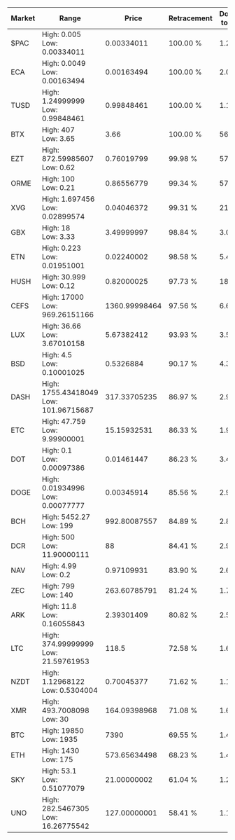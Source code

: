 | Market | Range | Price| Retracement | Doubles to 50% |
| --- | --- | --- | --- | --- |
| $PAC | High: 0.005<br />Low: 0.00334011 | 0.00334011 | 100.00 % | 1.25 |
| ECA | High: 0.0049<br />Low: 0.00163494 | 0.00163494 | 100.00 % | 2.00 |
| TUSD | High: 1.24999999<br />Low: 0.99848461 | 0.99848461 | 100.00 % | 1.13 |
| BTX | High: 407<br />Low: 3.65 | 3.66 | 100.00 % | 56.10 |
| EZT | High: 872.59985607<br />Low: 0.62 | 0.76019799 | 99.98 % | 574.34 |
| ORME | High: 100<br />Low: 0.21 | 0.86556779 | 99.34 % | 57.89 |
| XVG | High: 1.697456<br />Low: 0.02899574 | 0.04046372 | 99.31 % | 21.33 |
| GBX | High: 18<br />Low: 3.33 | 3.49999997 | 98.84 % | 3.05 |
| ETN | High: 0.223<br />Low: 0.01951001 | 0.02240002 | 98.58 % | 5.41 |
| HUSH | High: 30.999<br />Low: 0.12 | 0.82000025 | 97.73 % | 18.97 |
| CEFS | High: 17000<br />Low: 969.26151166 | 1360.99998464 | 97.56 % | 6.60 |
| LUX | High: 36.66<br />Low: 3.67010158 | 5.67382412 | 93.93 % | 3.55 |
| BSD | High: 4.5<br />Low: 0.10001025 | 0.5326884 | 90.17 % | 4.32 |
| DASH | High: 1755.43418049<br />Low: 101.96715687 | 317.33705235 | 86.97 % | 2.93 |
| ETC | High: 47.759<br />Low: 9.99900001 | 15.15932531 | 86.33 % | 1.91 |
| DOT | High: 0.1<br />Low: 0.00097386 | 0.01461447 | 86.23 % | 3.45 |
| DOGE | High: 0.01934996<br />Low: 0.00077777 | 0.00345914 | 85.56 % | 2.91 |
| BCH | High: 5452.27<br />Low: 199 | 992.80087557 | 84.89 % | 2.85 |
| DCR | High: 500<br />Low: 11.90000111 | 88 | 84.41 % | 2.91 |
| NAV | High: 4.99<br />Low: 0.2 | 0.97109931 | 83.90 % | 2.67 |
| ZEC | High: 799<br />Low: 140 | 263.60785791 | 81.24 % | 1.78 |
| ARK | High: 11.8<br />Low: 0.16055843 | 2.39301409 | 80.82 % | 2.50 |
| LTC | High: 374.99999999<br />Low: 21.59761953 | 118.5 | 72.58 % | 1.67 |
| NZDT | High: 1.12968122<br />Low: 0.5304004 | 0.70045377 | 71.62 % | 1.19 |
| XMR | High: 493.7008098<br />Low: 30 | 164.09398968 | 71.08 % | 1.60 |
| BTC | High: 19850<br />Low: 1935 | 7390 | 69.55 % | 1.47 |
| ETH | High: 1430<br />Low: 175 | 573.65634498 | 68.23 % | 1.40 |
| SKY | High: 53.1<br />Low: 0.51077079 | 21.00000002 | 61.04 % | 1.28 |
| UNO | High: 282.5467305<br />Low: 16.26775542 | 127.00000001 | 58.41 % | 1.18 |
